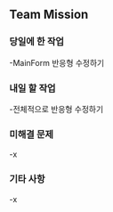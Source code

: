 ## Team Mission

### 당일에 한 작업
-MainForm 반응형 수정하기

### 내일 할 작업
-전체적으로 반응형 수정하기 

### 미해결 문제
-x

### 기타 사항
-x

